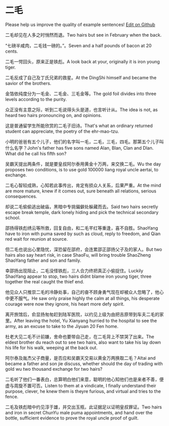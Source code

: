 # 二毛

Please help us improve the quality of example sentences! [Edit on Github](https://github.com/jiyushe/jiyu-example-sentence-source/blob/main/chinese/ermao.md)

<p><span class="chinese">二毛却见在人多之时悄然而退。</span><span class="english">Two hairs but see in February when the back.</span></p>

<p><span class="chinese">“七磅半咸肉，二毛钱一磅的。”。</span><span class="english">Seven and a half pounds of bacon at 20 cents.</span></p>

<p><span class="chinese">二毛一愕回头，原来正是铁彪。</span><span class="english">A look back at your, originally it is iron young tiger.</span></p>

<p><span class="chinese">二毛反成了自己及丁氏兄弟的救星。</span><span class="english">At the DingShi himself and became the savior of the brothers.</span></p>

<p><span class="chinese">金箔依纯度分为一毛金、二毛金、三毛金等。</span><span class="english">The gold foil divides into three levels according to the purity.</span></p>

<p><span class="chinese">众正没有主意之际，听到二毛说得头头是道，也言听计从。</span><span class="english">The idea is not, as heard two hairs pronouncing on, and opinions.</span></p>

<p><span class="chinese">这是普通留学生所能欣赏的二毛子旧诗。</span><span class="english">That's what an ordinary returned student can appreciate, the poetry of the ehr-mao-tzu.</span></p>

<p><span class="chinese">小明的爸爸有五个儿子，他们的名字叫一毛，二毛，三毛，四毛。那第五个儿子叫什么名字？</span><span class="english">John's father has five sons named Alan, Blan, Clan and Dlan. What did he call his fifth son?</span></p>

<p><span class="chinese">吴霸天提出两条件，就是要皇叔阿尔泰用黄金十万两，来交换二毛。</span><span class="english">Wu the day proposes two conditions, is to use gold 100000 liang royal uncle aertai, to exchange.</span></p>

<p><span class="chinese">二毛心智较成熟，心知若此事传出，肯定有损众人关系，后果严重。</span><span class="english">At the mind are more mature, knew if it comes out, sure beneath all relations, serious consequences.</span></p>

<p><span class="chinese">却说二毛偷偷逃出破庙，黑暗中专挑偏僻处躲藏而去。</span><span class="english">Said two hairs secretly escape break temple, dark lonely hiding and pick the technical secondary school.</span></p>

<p><span class="chinese">邵扬得铁彪绣云等所救，回复自由，和二毛芊红等重逢，喜不自胜。</span><span class="english">ShaoYang have to iron with puma saved by such as cloud, reply to freedom, and Qian red wait for reunion at source.</span></p>

<p><span class="chinese">但二毛也说出心里隐忧，深恐留在邵府，会连累邵正邵扬父子及的家人。</span><span class="english">But two hairs also say heart risk, in case ShaoFu, will bring trouble ShaoZheng ShaoYang father and son and family.</span></p>

<p><span class="chinese">幸邵扬出现阻止，二毛没怪铁彪，三人合力终把真正小偷捉住。</span><span class="english">Luckily ShaoYang appear to stop, two hairs didnt blame iron young tiger, three together the real caught the thief end.</span></p>

<p><span class="chinese">他见众人只推崇二毛的冷静处事，自己的奋不顾身勇气现在却被众人忽略了，他心中更不服气。</span><span class="english">He saw only praise highly the calm at all things, his desperate courage were now they ignore, his heart more defy spirit.</span></p>

<p><span class="chinese">离开旅馆后，俞显扬匆匆赶到陆军医院，以约见上级为由把吉原带到车夫二毛的家里。</span><span class="english">After leaving the hotel, Yu Xianyang hurried to the hospital to see the army, as an excuse to take to the Jiyuan 20 Fen home.</span></p>

<p><span class="chinese">杜老大见二毛不计前嫌，舍命也要带自己走，在二毛背上不禁哭了出来。</span><span class="english">The eldest brother du reach out to see two hairs, also want to take his lay down his life for his walk, weeping at the back out.</span></p>

<p><span class="chinese">阿尔泰及胤杰父子商量，是否应和吴霸天交易以黄金万两换取二毛？</span><span class="english">Altai and became a father and son jie discuss, whether should the day of trading with gold wu two thousand exchange for two hairs?</span></p>

<p><span class="chinese">二毛听了他们一番表白，总算明白他们来意，聪明的他心知他们也是来者不善，便虚与周旋不置可否。</span><span class="english">Listen to them at a vindicate, I finally understand their purpose, clever, he knew them is theyre furious, and virtual and tries to the fence.</span></p>

<p><span class="chinese">二毛及铁彪暗中约见淳于雄，并交出玉瓶，此证据足以证明皇叔罪证。</span><span class="english">Two hairs and iron in secret ChunYu male puma appointments, and hand over the bottle, sufficient evidence to prove the royal uncle proof of guilt.</span></p>

